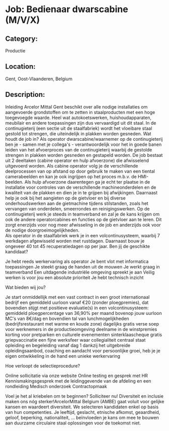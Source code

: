 # Job: Bedienaar dwarscabine (M/V/X)
## Category: 
Productie
## Location: 
Gent, Oost-Vlaanderen, Belgium
## Description:
Inleiding
Arcelor Mittal Gent beschikt over alle nodige installaties om aangevoerde grondstoffen om te zetten in staalproducten met een hoge toegevoegde waarde. Heel wat autokoetswerken, huishoudapparaten, meubilair en andere toepassingen zijn dus vervaardigd uit dit staal.
In de continugieterij (een sectie uit de staalfabriek) wordt het vloeibare staal gestold tot strengen, die uiteindelijk in plakken worden gesneden. 
Wat houdt de job in?
Als operator dwarscabine/waarnemer op de continugieterij ben je - samen met je collega's - verantwoordelijk voor het in goede banen leiden van het afvoerproces van de continugieterij waarbij de gestolde strengen in plakken worden gesneden en gestapeld worden.
De job bestaat uit 2 deeltaken (cabine operator en hulp afvoerzone) die afwisselend uitgevoerd worden. Als cabine operator volg je de verschillende deelprocessen van op afstand op door gebruik te maken van een tiental camerabeelden en kan je ook ingrijpen op het proces m.b.v. de HMI-beelden. Als hulp afvoerzone daarentegen ga je echt ter plaatse in de installatie voor controles van de verschillende machineonderdelen en de kwaliteit van de plakken en dien je in te grijpen bij afwijkingen.
Daarnaast help je ook bij het aangieten op de gietvloer en bij diverse onderhoudswerken aan de gietmachine tijdens stilstanden, zoals het vervangen van onderdelen, smeerrondes en reinigingswerken. 
Op de continugieterij werk je steeds in teamverband en zal je de kans krijgen om ook de andere operatorcabines en functies op de gietvloer aan te leren. Dit zorgt enerzijds voor nog meer afwisseling in de job en anderzijds ook voor de nodige doorgroeimogelijkheden.  
Als operator in de staalfabriek werk je in een volcontinusysteem, waarbij 7 werkdagen afgewisseld worden met rustdagen. Daarnaast bouw je ongeveer 40 tot 45 recuperatiedagen op per jaar.
Ben jij de geschikte kandidaat?

Je hebt reeds werkervaring als operator
Je bent vlot met informatica toepassingen
Je steekt graag de handen uit de mouwen
Je werkt graag in teamverband
Een uitdagende industriële omgeving spreekt je aan
Veilig werken is voor jou een absolute prioriteit
Je hebt technisch inzicht

Wat bieden wij jou?

Je start onmiddellijk met een vast contract in een groot internationaal bedrijf
een gemiddeld uurloon vanaf €20 (zonder ploegpremies), dat bovendien stijgt met positieve evaluatie(s)
in een volcontinusysteem: gemiddeld ploegpercentage van 36,90% per maand bovenop jouw uurloon
MC's van 8€/dag en bovendien tal van lunchmogelijkheden (bedrijfsrestaurant met warme en koude zone)
dagelijks gratis verse soep voor werknemers in de productieomgeving
deelname in de winstpremies
korting voor pretparken en culturele evenementen
sinterklaascheque
gratis griepvaccinatie
een fijne werksfeer waar collegialiteit centraal staat
opleiding en begeleiding vanaf dag 1
dankzij het uitgebreide opleidingsaanbod, coaching en aandacht voor persoonlijke groei, heb je je eigen ontwikkeling in de hand
een unieke werkervaring

Hoe verloopt de selectieprocedure?

Online sollicitatie via onze website
Online testing en gesprek met HR
Kennismakingsgesprek met de leidinggevende van de afdeling en een rondleiding
Medisch onderzoek
Contractopmaak

Voel je het al kriebelen om te beginnen? Solliciteer nu!
Diversiteit en inclusie maken ons nóg sterker!ArcelorMittal Belgium (AMBE) gaat voluit voor gelijke kansen en waardeert diversiteit. We selecteren kandidaten enkel op basis van hun competenties. Je leeftijd, geslacht, etnische afkomst, geaardheid, geloof, beperking, nationaliteit, … beïnvloeden je kans om mee te bouwen aan duurzame circulaire staal oplossingen voor de toekomst niet.
 

